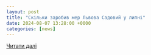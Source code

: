 ```yaml
---
layout: post
title: "Скільки заробив мер Львова Садовий у липні"
date: 2024-08-07 13:28:00 +0000
categories: [news]
---
```


[Читати далі](https://dilo.net.ua/lviv/skilky-zarobyv-mer-lvova-sadovyj-u-lypni_527/)
